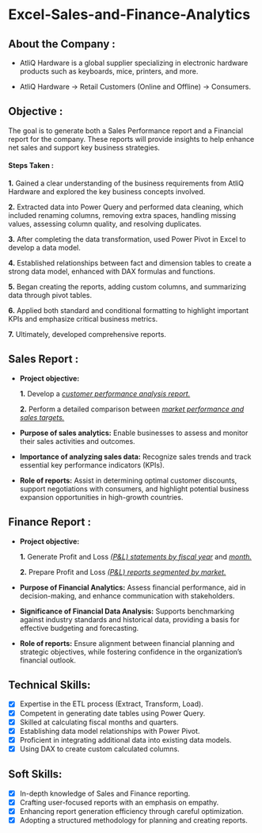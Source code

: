 # Excel-Sales-and-Finance-Analytics
## About the Company :

- AtliQ Hardware is a global supplier specializing in electronic hardware products such as keyboards, mice, printers, and more.

- AtliQ Hardware → Retail Customers (Online and Offline) → Consumers.


## Objective :

 The goal is to generate both a Sales Performance report and a Financial report for the company. These reports will provide insights to help enhance net sales and support key business strategies.

#### Steps Taken :
**1.** Gained a clear understanding of the business requirements from AtliQ Hardware and explored the key business concepts involved.

**2.** Extracted data into Power Query and performed data cleaning, which included renaming columns, removing extra spaces, handling missing values, assessing column quality, and resolving duplicates.

**3.** After completing the data transformation, used Power Pivot in Excel to develop a data model.

**4.** Established relationships between fact and dimension tables to create a strong data model, enhanced with DAX formulas and functions.

**5.** Began creating the reports, adding custom columns, and summarizing data through pivot tables.

**6.** Applied both standard and conditional formatting to highlight important KPIs and emphasize critical business metrics.

**7.** Ultimately, developed comprehensive reports.


## Sales Report :


- **Project objective:** 

    **1.** Develop a _[customer performance analysis report.](https://github.com/ahdshaheer/Excel-Sales-and-Finance-Analytics/blob/main/Customer%20Performance%20Report.pdf)_ 

    **2.** Perform a detailed comparison between _[market performance and sales targets.](https://github.com/ahdshaheer/Excel-Sales-and-Finance-Analytics/blob/main/Market%20Performance%20vs%20Target%20Report.pdf)_

- **Purpose of sales analytics:** Enable businesses to assess and monitor their sales activities and outcomes.

- **Importance of analyzing sales data:** Recognize sales trends and track essential key performance indicators (KPIs).

- **Role of reports:** Assist in determining optimal customer discounts, support negotiations with consumers, and highlight potential business expansion opportunities in high-growth countries.


## Finance Report :

- **Project objective:** 

    **1.** Generate Profit and Loss _[(P&L) statements by fiscal year](https://github.com/ahdshaheer/Excel-Sales-and-Finance-Analytics/blob/main/P%20%26%20L%20Report%20by%20Fiscal%20Year.pdf)_ and _[month.](https://github.com/ahdshaheer/Excel-Sales-and-Finance-Analytics/blob/main/Profit%20and%20Loss%20Report%20by%20Fiscal%20Year%20and%20Month.pdf)_ 

   **2.** Prepare Profit and Loss _[(P&L) reports segmented by market.](https://github.com/ahdshaheer/Excel-Sales-and-Finance-Analytics/blob/main/P%20%26%20L%20Statement%20by%20Markets.pdf)_

- **Purpose of Financial Analytics:** Assess financial performance, aid in decision-making, and enhance communication with stakeholders.

- **Significance of Financial Data Analysis:** Supports benchmarking against industry standards and historical data, providing a basis for effective budgeting and forecasting.

- **Role of reports:** Ensure alignment between financial planning and strategic objectives, while fostering confidence in the organization’s financial outlook.


## Technical Skills:
- [x]	Expertise in the ETL process (Extract, Transform, Load).
- [x]	Competent in generating date tables using Power Query.
- [x]	Skilled at calculating fiscal months and quarters.
- [x]	Establishing data model relationships with Power Pivot.
- [x]	Proficient in integrating additional data into existing data models.
- [x]	Using DAX to create custom calculated columns.

## Soft Skills:
- [x]	In-depth knowledge of Sales and Finance reporting.
- [x]	Crafting user-focused reports with an emphasis on empathy.
- [x]	Enhancing report generation efficiency through careful optimization.
- [x]	Adopting a structured methodology for planning and creating reports.
